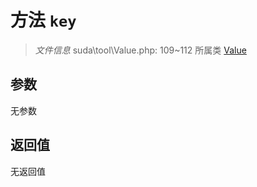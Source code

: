 # 方法 `key`

> *文件信息* suda\tool\Value.php: 109~112
> 所属类 [Value](../Value.md)




## 参数


无参数


## 返回值

无返回值
